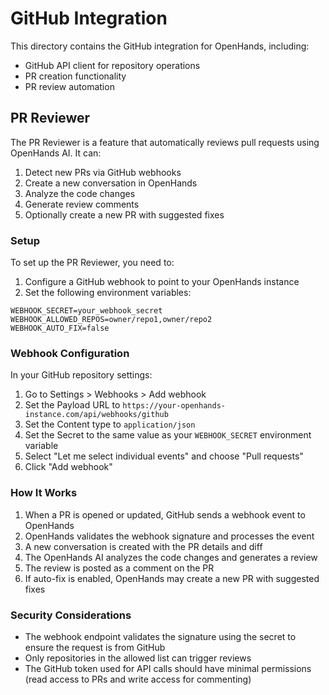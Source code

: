 # GitHub Integration

This directory contains the GitHub integration for OpenHands, including:

- GitHub API client for repository operations
- PR creation functionality
- PR review automation

## PR Reviewer

The PR Reviewer is a feature that automatically reviews pull requests using OpenHands AI. It can:

1. Detect new PRs via GitHub webhooks
2. Create a new conversation in OpenHands
3. Analyze the code changes
4. Generate review comments
5. Optionally create a new PR with suggested fixes

### Setup

To set up the PR Reviewer, you need to:

1. Configure a GitHub webhook to point to your OpenHands instance
2. Set the following environment variables:

```
WEBHOOK_SECRET=your_webhook_secret
WEBHOOK_ALLOWED_REPOS=owner/repo1,owner/repo2
WEBHOOK_AUTO_FIX=false
```

### Webhook Configuration

In your GitHub repository settings:

1. Go to Settings > Webhooks > Add webhook
2. Set the Payload URL to `https://your-openhands-instance.com/api/webhooks/github`
3. Set the Content type to `application/json`
4. Set the Secret to the same value as your `WEBHOOK_SECRET` environment variable
5. Select "Let me select individual events" and choose "Pull requests"
6. Click "Add webhook"

### How It Works

1. When a PR is opened or updated, GitHub sends a webhook event to OpenHands
2. OpenHands validates the webhook signature and processes the event
3. A new conversation is created with the PR details and diff
4. The OpenHands AI analyzes the code changes and generates a review
5. The review is posted as a comment on the PR
6. If auto-fix is enabled, OpenHands may create a new PR with suggested fixes

### Security Considerations

- The webhook endpoint validates the signature using the secret to ensure the request is from GitHub
- Only repositories in the allowed list can trigger reviews
- The GitHub token used for API calls should have minimal permissions (read access to PRs and write access for commenting)


